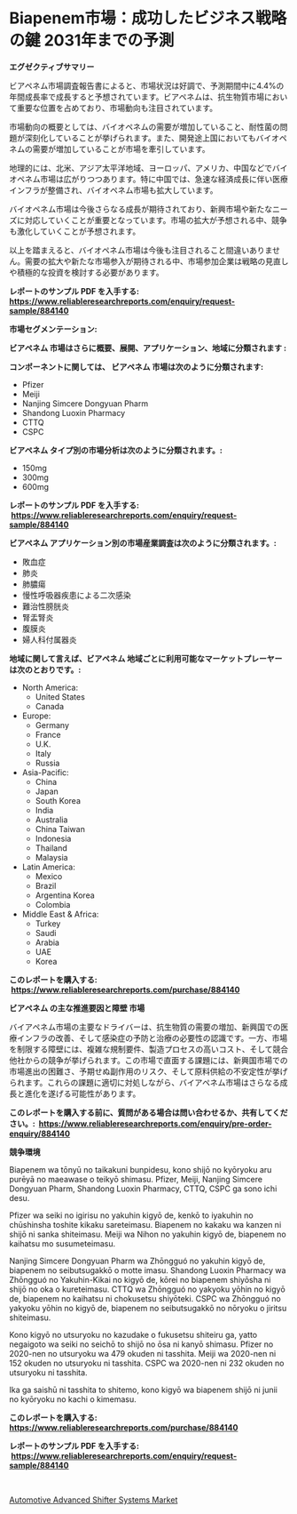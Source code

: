 <p><h1>Biapenem市場：成功したビジネス戦略の鍵 2031年までの予測</h1></p><p><strong>エグゼクティブサマリー</strong></p>
<p><p>ビアペネム市場調査報告書によると、市場状況は好調で、予測期間中に4.4%の年間成長率で成長すると予想されています。ビアペネムは、抗生物質市場において重要な位置を占めており、市場動向も注目されています。</p><p>市場動向の概要としては、バイオペネムの需要が増加していること、耐性菌の問題が深刻化していることが挙げられます。また、開発途上国においてもバイオペネムの需要が増加していることが市場を牽引しています。</p><p>地理的には、北米、アジア太平洋地域、ヨーロッパ、アメリカ、中国などでバイオペネム市場は広がりつつあります。特に中国では、急速な経済成長に伴い医療インフラが整備され、バイオペネム市場も拡大しています。</p><p>バイオペネム市場は今後さらなる成長が期待されており、新興市場や新たなニーズに対応していくことが重要となっています。市場の拡大が予想される中、競争も激化していくことが予想されます。</p><p>以上を踏まえると、バイオペネム市場は今後も注目されること間違いありません。需要の拡大や新たな市場参入が期待される中、市場参加企業は戦略の見直しや積極的な投資を検討する必要があります。</p></p>
<p><strong>レポートのサンプル PDF を入手する: <a href="https://www.reliableresearchreports.com/enquiry/request-sample/884140">https://www.reliableresearchreports.com/enquiry/request-sample/884140</a></strong></p>
<p><strong>市場セグメンテーション:</strong></p>
<p><strong> ビアペネム 市場はさらに概要、展開、アプリケーション、地域に分類されます :</strong></p>
<p><strong>コンポーネントに関しては、 ビアペネム 市場は次のように分類されます: &nbsp;</strong></p>
<p><ul><li>Pfizer</li><li>Meiji</li><li>Nanjing Simcere Dongyuan Pharm</li><li>Shandong Luoxin Pharmacy</li><li>CTTQ</li><li>CSPC</li></ul></p>
<p><strong> ビアペネム タイプ別の市場分析は次のように分類されます。:</strong></p>
<p><ul><li>150mg</li><li>300mg</li><li>600mg</li></ul></p>
<p><strong>レポートのサンプル PDF を入手する: &nbsp;<a href="https://www.reliableresearchreports.com/enquiry/request-sample/884140">https://www.reliableresearchreports.com/enquiry/request-sample/884140</a></strong></p>
<p><strong> ビアペネム アプリケーション別の市場産業調査は次のように分類されます。:</strong></p>
<p><ul><li>敗血症</li><li>肺炎</li><li>肺膿瘍</li><li>慢性呼吸器疾患による二次感染</li><li>難治性膀胱炎</li><li>腎盂腎炎</li><li>腹膜炎</li><li>婦人科付属器炎</li></ul></p>
<p><strong>地域に関して言えば、ビアペネム 地域ごとに利用可能なマーケットプレーヤーは次のとおりです。:</strong></p>
<p><ul>
    <li>
        North America:
        <ul>
            <li>United States</li>
            <li>Canada</li>
        </ul>
    </li>
    <li>
        Europe:
        <ul>
            <li>Germany</li>
            <li>France</li>
            <li>U.K.</li>
            <li>Italy</li>
            <li>Russia</li>
        </ul>
    </li>
    <li>
        Asia-Pacific:
        <ul>
            <li>China</li>
            <li>Japan</li>
            <li>South Korea</li>
            <li>India</li>
            <li>Australia</li>
            <li>China Taiwan</li>
            <li>Indonesia</li>
            <li>Thailand</li>
            <li>Malaysia</li>
        </ul>
    </li>
    <li>
        Latin America:
        <ul>
            <li>Mexico</li>
            <li>Brazil</li>
            <li>Argentina Korea</li>
            <li>Colombia</li>
        </ul>
    </li>
    <li>
        Middle East & Africa:
        <ul>
            <li>Turkey</li>
            <li>Saudi</li>
            <li>Arabia</li>
            <li>UAE</li>
            <li>Korea</li>
        </ul>
    </li>
    </ul></p>
<p><strong>このレポートを購入する: &nbsp;<a href="https://www.reliableresearchreports.com/purchase/884140">https://www.reliableresearchreports.com/purchase/884140</a></strong></p>
<p><strong>ビアペネム の主な推進要因と障壁 市場</strong></p>
<p><p>バイアペネム市場の主要なドライバーは、抗生物質の需要の増加、新興国での医療インフラの改善、そして感染症の予防と治療の必要性の認識です。一方、市場を制限する障壁には、複雑な規制要件、製造プロセスの高いコスト、そして競合他社からの競争が挙げられます。この市場で直面する課題には、新興国市場での市場進出の困難さ、予期せぬ副作用のリスク、そして原料供給の不安定性が挙げられます。これらの課題に適切に対処しながら、バイアペネム市場はさらなる成長と進化を遂げる可能性があります。</p></p>
<p><strong>このレポートを購入する前に、質問がある場合は問い合わせるか、共有してください。:&nbsp; <a href="https://www.reliableresearchreports.com/enquiry/pre-order-enquiry/884140">https://www.reliableresearchreports.com/enquiry/pre-order-enquiry/884140</a></strong></p>
<p><strong>競争環境</strong></p>
<p><p>Biapenem wa tōnyū no taikakuni bunpidesu, kono shijō no kyōryoku aru purēyā no maeawase o teikyō shimasu. Pfizer, Meiji, Nanjing Simcere Dongyuan Pharm, Shandong Luoxin Pharmacy, CTTQ, CSPC ga sono ichi desu. </p><p>Pfizer wa seiki no igirisu no yakuhin kigyō de, kenkō to iyakuhin no chūshinsha toshite kikaku sareteimasu. Biapenem no kakaku wa kanzen ni shijō ni sanka shiteimasu. Meiji wa Nihon no yakuhin kigyō de, biapenem no kaihatsu mo susumeteimasu. </p><p>Nanjing Simcere Dongyuan Pharm wa Zhōngguó no yakuhin kigyō de, biapenem no seibutsugakkō o motte imasu. Shandong Luoxin Pharmacy wa Zhōngguó no Yakuhin-Kikai no kigyō de, kōrei no biapenem shiyōsha ni shijō no oka o kureteimasu. CTTQ wa Zhōngguó no yakyoku yōhin no kigyō de, biapenem no kaihatsu ni chokusetsu shiyōteki. CSPC wa Zhōngguó no yakyoku yōhin no kigyō de, biapenem no seibutsugakkō no nōryoku o jiritsu shiteimasu.</p><p>Kono kigyō no utsuryoku no kazudake o fukusetsu shiteiru ga, yatto negaigoto wa seiki no seichō to shijō no ōsa ni kanyō shimasu. Pfizer no 2020-nen no utsuryoku wa 479 okuden ni tasshita. Meiji wa 2020-nen ni 152 okuden no utsuryoku ni tasshita. CSPC wa 2020-nen ni 232 okuden no utsuryoku ni tasshita. </p><p>Ika ga saishū ni tasshita to shitemo, kono kigyō wa biapenem shijō ni junii no kyōryoku no kachi o kimemasu.</p></p>
<p><strong>このレポートを購入する: &nbsp; <a href="https://www.reliableresearchreports.com/purchase/884140">https://www.reliableresearchreports.com/purchase/884140</a></strong></p>
<p><strong>レポートのサンプル PDF を入手する: &nbsp;<a href="https://www.reliableresearchreports.com/enquiry/request-sample/884140">https://www.reliableresearchreports.com/enquiry/request-sample/884140</a></strong><strong></strong></p>
<p>&nbsp;</p>
<p><p><a href="https://circular-yam-9b9.notion.site/Automotive-Advanced-Shifter-Systems-Market-Size-Market-Share-and-Global-Market-Analysis-Report-202-79394469eb6243f980cca86723238a17">Automotive Advanced Shifter Systems Market</a></p></p>